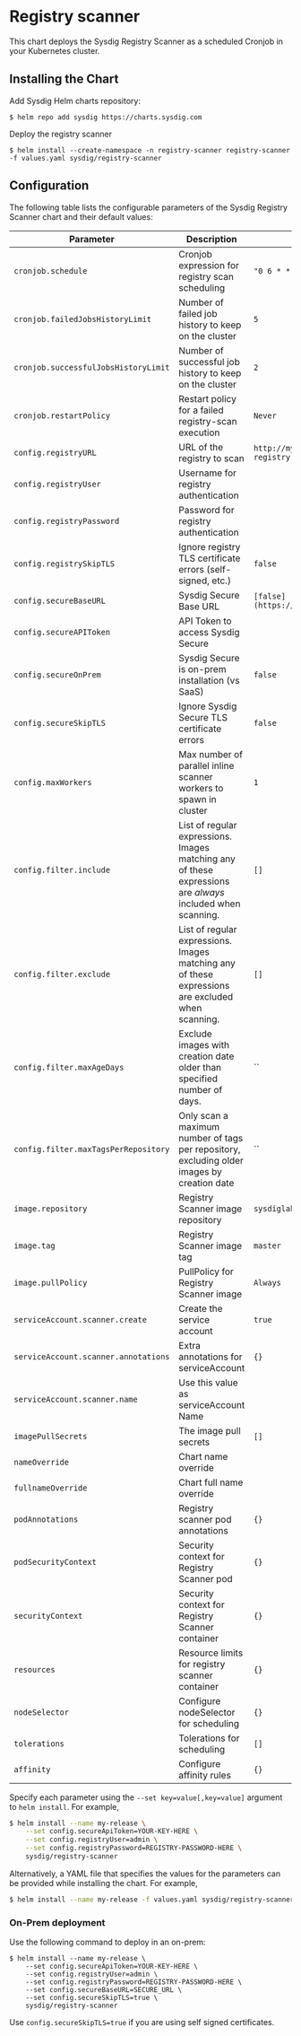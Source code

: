 # Registry scanner

This chart deploys the Sysdig Registry Scanner as a scheduled Cronjob in your Kubernetes cluster.

## Installing the Chart

Add Sysdig Helm charts repository:

```
$ helm repo add sysdig https://charts.sysdig.com
```

Deploy the registry scanner

```
$ helm install --create-namespace -n registry-scanner registry-scanner -f values.yaml sysdig/registry-scanner
```

## Configuration

The following table lists the configurable parameters of the Sysdig Registry Scanner chart and their default values:

| Parameter                             | Description                                                                                                | Default                                       |
| ---                                   | ---                                                                                                        | ---                                           |
| `cronjob.schedule`                    | Cronjob expression for registry scan scheduling                                                            | `"0 6 * * *"`                                 |
| `cronjob.failedJobsHistoryLimit`      | Number of failed job history to keep on the cluster                                                        | `5`                                           |
| `cronjob.successfulJobsHistoryLimit`  | Number of successful job history to keep on the cluster                                                    | `2`                                           |
| `cronjob.restartPolicy`               | Restart policy for a failed registry-scan execution                                                        | `Never`                                       |
| `config.registryURL`                  | URL of the registry to scan                                                                                | `http://my-docker-registry.com`               |
| `config.registryUser`                 | Username for registry authentication                                                                       | ` `                                           |
| `config.registryPassword`             | Password for registry authentication                                                                       | ` `                                           |
| `config.registrySkipTLS`              | Ignore registry TLS certificate errors (self-signed, etc.)                                                 | `false`                                       |
| `config.secureBaseURL`                | Sysdig Secure Base URL                                                                                     | `[false](https://secure.sysdig.com)`          |
| `config.secureAPIToken`               | API Token to access Sysdig Secure                                                                          | ` `                                           |
| `config.secureOnPrem`                 | Sysdig Secure is on-prem installation (vs SaaS)                                                            | `false`                                       |
| `config.secureSkipTLS`                | Ignore Sysdig Secure TLS certificate errors                                                                | `false`                                       |
| `config.maxWorkers`                   | Max number of parallel inline scanner workers to spawn in cluster                                          | `1`                                           |
| `config.filter.include`               | List of regular expressions. Images matching any of these expressions are *always* included when scanning. | `[]`                                          |
| `config.filter.exclude`               | List of regular expressions. Images matching any of these expressions are excluded when scanning.          | `[]`                                          |
| `config.filter.maxAgeDays`            | Exclude images with creation date older than specified number of days.                                     | ``                                            |
| `config.filter.maxTagsPerRepository`  | Only scan a maximum number of tags per repository, excluding older images by creation date                 | ``                                            |
| `image.repository`                    | Registry Scanner image repository                                                                          | `sysdiglabs/registry-scanner`                 |
| `image.tag`                           | Registry Scanner image tag                                                                                 | `master`                                      |
| `image.pullPolicy`                    | PullPolicy for Registry Scanner image                                                                      | `Always`                                      |
| `serviceAccount.scanner.create`       | Create the service account                                                                                 | `true`                                        |
| `serviceAccount.scanner.annotations`  | Extra annotations for serviceAccount                                                                       | `{}`                                          |
| `serviceAccount.scanner.name`         | Use this value as serviceAccount Name                                                                      | ` `                                           |
| `imagePullSecrets`                    | The image pull secrets                                                                                     | `[]`                                          |
| `nameOverride`                        | Chart name override                                                                                        | ` `                                           |
| `fullnameOverride`                    | Chart full name override                                                                                   | ` `                                           |
| `podAnnotations`                      | Registry scanner pod annotations                                                                           | `{}`                                          |
| `podSecurityContext`                  | Security context for Registry Scanner pod                                                                  | `{}`                                          |
| `securityContext`                     | Security context for Registry Scanner container                                                            | `{}`                                          |
| `resources`                           | Resource limits for registry scanner container                                                             | `{}`                                          |
| `nodeSelector`                        | Configure nodeSelector for scheduling                                                                      | `{}`                                          |
| `tolerations`                         | Tolerations for scheduling                                                                                 | `[]`                                          |
| `affinity`                            | Configure affinity rules                                                                                   | `{}`                                          |

Specify each parameter using the `--set key=value[,key=value]` argument to `helm install`. For example,

```bash
$ helm install --name my-release \
    --set config.secureApiToken=YOUR-KEY-HERE \
    --set config.registryUser=admin \
    --set config.registryPassword=REGISTRY-PASSWORD-HERE \
    sysdig/registry-scanner
```

Alternatively, a YAML file that specifies the values for the parameters can be provided while installing the chart. For example,

```bash
$ helm install --name my-release -f values.yaml sysdig/registry-scanner
```

### On-Prem deployment

Use the following command to deploy in an on-prem:

```
$ helm install --name my-release \
    --set config.secureApiToken=YOUR-KEY-HERE \
    --set config.registryUser=admin \
    --set config.registryPassword=REGISTRY-PASSWORD-HERE \
    --set config.secureBaseURL=SECURE_URL \
    --set config.secureSkipTLS=true \
    sysdig/registry-scanner
```

Use `config.secureSkipTLS=true` if you are using self signed certificates.
